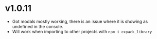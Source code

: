 # v1.0.11
- Got modals mostly working, there is an issue where it is showing as undefined in the console.
- Will work when importing to other projects with `npm i expack_library`